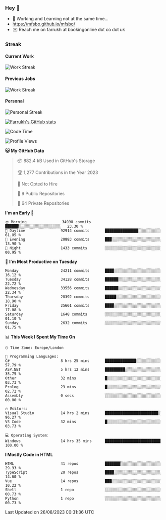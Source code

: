 ### Hey 👋

- 🏃 Working and Learning not at the same time...
- https://mfsbo.github.io/mfsbo/
- ✉️ Reach me on farrukh at bookingonline dot co dot uk

### Streak
#### Current Work
![Work Streak](https://streak-stats.demolab.com/?user=mfsbo)
#### Previous Jobs
![Work Streak](https://streak-stats.demolab.com/?user=farrukhcw)
#### Personal
![Personal Streak](https://streak-stats.demolab.com/?user=farrukhsubhani)

[![Farrukh's GitHub stats](https://github-readme-stats.vercel.app/api?username=mfsbo&hide=stars&count_private=true)](https://github.com/mfsbo/)

<!--START_SECTION:waka-->
![Code Time](http://img.shields.io/badge/Code%20Time-395%20hrs%2031%20mins-blue)

![Profile Views](http://img.shields.io/badge/Profile%20Views-0-blue)

**🐱 My GitHub Data** 

> 📦 882.4 kB Used in GitHub's Storage 
 > 
> 🏆 1,277 Contributions in the Year 2023
 > 
> 🚫 Not Opted to Hire
 > 
> 📜 9 Public Repositories 
 > 
> 🔑 64 Private Repositories 
 > 
**I'm an Early 🐤** 

```text
🌞 Morning                34998 commits       ██████░░░░░░░░░░░░░░░░░░░   23.30 % 
🌆 Daytime                92914 commits       ███████████████░░░░░░░░░░   61.85 % 
🌃 Evening                20883 commits       ███░░░░░░░░░░░░░░░░░░░░░░   13.90 % 
🌙 Night                  1433 commits        ░░░░░░░░░░░░░░░░░░░░░░░░░   00.95 % 
```
📅 **I'm Most Productive on Tuesday** 

```text
Monday                   24211 commits       ████░░░░░░░░░░░░░░░░░░░░░   16.12 % 
Tuesday                  34128 commits       ██████░░░░░░░░░░░░░░░░░░░   22.72 % 
Wednesday                33556 commits       ██████░░░░░░░░░░░░░░░░░░░   22.34 % 
Thursday                 28392 commits       █████░░░░░░░░░░░░░░░░░░░░   18.90 % 
Friday                   25661 commits       ████░░░░░░░░░░░░░░░░░░░░░   17.08 % 
Saturday                 1648 commits        ░░░░░░░░░░░░░░░░░░░░░░░░░   01.10 % 
Sunday                   2632 commits        ░░░░░░░░░░░░░░░░░░░░░░░░░   01.75 % 
```


📊 **This Week I Spent My Time On** 

```text
🕑︎ Time Zone: Europe/London

💬 Programming Languages: 
C#                       8 hrs 25 mins       ██████████████░░░░░░░░░░░   57.79 % 
ASP.NET                  5 hrs 12 mins       █████████░░░░░░░░░░░░░░░░   35.75 % 
Other                    32 mins             █░░░░░░░░░░░░░░░░░░░░░░░░   03.73 % 
Prolog                   23 mins             █░░░░░░░░░░░░░░░░░░░░░░░░   02.72 % 
Assembly                 0 secs              ░░░░░░░░░░░░░░░░░░░░░░░░░   00.00 % 

🔥 Editors: 
Visual Studio            14 hrs 2 mins       ████████████████████████░   96.27 % 
VS Code                  32 mins             █░░░░░░░░░░░░░░░░░░░░░░░░   03.73 % 

💻 Operating System: 
Windows                  14 hrs 35 mins      █████████████████████████   100.00 % 
```

**I Mostly Code in HTML** 

```text
HTML                     41 repos            ███████░░░░░░░░░░░░░░░░░░   29.93 % 
TypeScript               20 repos            ████░░░░░░░░░░░░░░░░░░░░░   14.60 % 
Vue                      14 repos            ███░░░░░░░░░░░░░░░░░░░░░░   10.22 % 
Shell                    1 repo              ░░░░░░░░░░░░░░░░░░░░░░░░░   00.73 % 
Python                   1 repo              ░░░░░░░░░░░░░░░░░░░░░░░░░   00.73 % 
```




 Last Updated on 26/08/2023 00:31:36 UTC
<!--END_SECTION:waka-->
<!--
**mfsbo/mfsbo** is a ✨ _special_ ✨ repository because its `README.md` (this file) appears on your GitHub profile.

Here are some ideas to get you started:

- 🔭 I’m currently working on ...
- 🌱 I’m currently learning ...
- 👯 I’m looking to collaborate on ...
- 🤔 I’m looking for help with ...
- 💬 Ask me about ...
- 📫 How to reach me: ...
- 😄 Pronouns: ...
- ⚡ Fun fact: ...
-->
